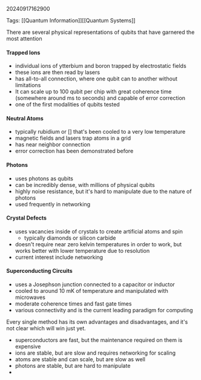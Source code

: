 20240917162900

Tags: [[Quantum Information]][[Quantum Systems]]

There are several physical representations of qubits that have garnered the most attention

#### Trapped Ions
- individual ions of ytterbium and boron trapped by electrostatic fields
- these ions are then read by lasers
- has all-to-all connection, where one qubit can to another without limitations
- It can scale up to 100 qubit per chip with great coherence time (somewhere around ms to seconds) and capable of error correction
- one of the first modalities of qubits tested

#### Neutral Atoms
- typically rubidium or [] that's been cooled to a very low temperature
- magnetic fields and lasers trap atoms in a grid
- has near neighbor connection
- error correction has been demonstrated before

#### Photons
- uses photons as qubits
- can be incredibly dense, with millions of physical qubits
- highly noise resistance, but it's hard to manipulate due to the nature of photons
- used frequently in networking
#### Crystal Defects
- uses vacancies inside of crystals to create artificial atoms and spin
	- typically diamonds or silicon carbide
- doesn't require near zero kelvin temperatures in order to work, but works better with lower temperature due to resolution
- current interest include networking

#### Superconducting Circuits
- uses a Josephson junction connected to a capacitor or inductor
- cooled to around 10 mK of temperature and manipulated with microwaves
- moderate coherence times and fast gate times
- various connectivity and is the current leading paradigm for computing

Every single method has its own advantages and disadvantages, and it's not clear which will win just yet. 
- superconductors are fast, but the maintenance required on them is expensive
- ions are stable, but are slow and requires networking for scaling
- atoms are stable and can scale, but are slow as well
- photons are stable, but are hard to manipulate
- 